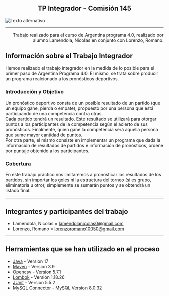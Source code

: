 <h2 align="center">TP Integrador - Comisión 145</h2>

![Texto alternativo](https://user-images.githubusercontent.com/126585820/234104067-61b1d289-3566-4ff8-80e5-40a6d4905b47.png)

---

<p align="right"> Trabajo realizado para el curso de Argentina programa 4.0, realizado por alumno Lamendola, Nicolás en conjunto con Lorenzo, Romano.
    <br> 
</p>


## Información sobre el Trabajo Integrador

Hemos realizado el trabajo integrador en la medida de lo posible para el primer paso de Argentina Programa 4.0. El mismo, se trata sobre producir un programa realcionado a los pronósticos deportivos.

### Introducción y Objetivo

Un pronóstico deportivo consta de un posible resultado de un partido (que un equipo gane, pierda o empate), propuesto por una persona que está participando de una competencia contra otras.<br>
Cada partido tendrá un resultado. Este resultado se utilizará para otorgar puntos a los participantes de la competencia según el acierto de sus pronósticos. Finalmente, quien gane la competencia será aquella persona que sume mayor cantidad de puntos.<br>
Por otra parte, el mismo consiste en implementar un programa que dada la información de resultados de partidos e información de pronósticos, ordene por puntaje obtenido a los participantes.

### Cobertura

En este trabajo práctico nos limitaremos a pronosticar los resultados de los partidos, sin importar los goles ni la estructura del torneo (si es grupo, eliminatoria u otro); simplemente se sumarán puntos y se obtendrá un listado final.


---


## Integrantes y participantes del trabajo

- Lamendola, Nicolas = lamendolanicolas0@gmail.com
- Lorenzo, Romano = lorenzoromano10050@gmail.com


---


## Herramientas que se han utilizado en el proceso 

- [Java](https://www.java.com/) - Version 17
- [Maven](https://maven.apache.org/) - Version 3.9
- [Opencsv](https://opencsv.sourceforge.net/) - Version 5.7.1
- [Lombok](https://projectlombok.org/) - Version 1.18.26
- [JUnit](https://junit.org/junit5/) - Version 5.5.2
- [MySQL Connector](https://mvnrepository.com/artifact/mysql/mysql-connector-java) - MySQL Version 8.0.32

